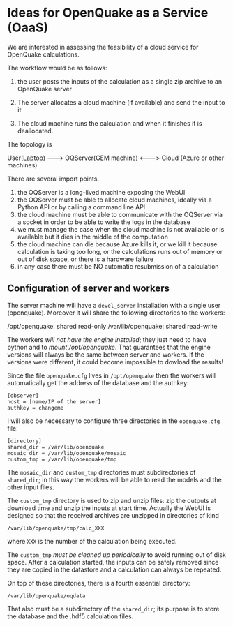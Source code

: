 Ideas for OpenQuake as a Service (OaaS)
=======================================

We are interested in assessing the feasibility of a cloud service for
OpenQuake calculations.

The workflow would be as follows:

1. the user posts the inputs of the calculation as a single zip archive
to an OpenQuake server

2. The server allocates a cloud machine (if available) and send the input
to it

3. The cloud machine runs the calculation and when it finishes it is
deallocated.

The topology is

   User(Laptop) ---> OQServer(GEM machine) <---> Cloud (Azure or other machines)

There are several import points.

1. the OQServer is a long-lived machine exposing the WebUI
2. the OQServer must be able to allocate cloud machines, ideally via a
   Python API or by calling a command line API
3. the cloud machine must be able to communicate with the OQServer via a
   socket in order to be able to write the logs in the database
4. we must manage the case when the cloud machine is not available or
   is available but it dies in the middle of the computation
5. the cloud machine can die because Azure kills it, or we kill it
   because calculation is taking too long, or the calculations runs out
   of memory or out of disk space, or there is a hardware failure
6. in any case there must be NO automatic resubmission of a calculation

Configuration of server and workers
-----------------------------------

The server machine will have a `devel_server` installation with a single
user (openquake). Moreover it will share the following directories to
the workers:

/opt/openquake: shared read-only
/var/lib/openquake: shared read-write

The workers *will not have the engine installed*; they just need to have
python and to *mount /opt/openquake*. That guarantees that the engine
versions will always be the same between server and workers.  If the
versions were different, it could become impossible to dowload the
results!

Since the file `openquake.cfg` lives in `/opt/openquake` then the
workers will automatically get the address of the database and the
authkey:
```
[dbserver]
host = [name/IP of the server]
authkey = changeme
```
I will also be necessary to configure three directories in the
`openquake.cfg` file:
```
[directory]
shared_dir = /var/lib/openquake
mosaic_dir = /var/lib/openquake/mosaic
custom_tmp = /var/lib/openquake/tmp
```
The `mosaic_dir` and `custom_tmp` directories must subdirectories of
`shared_dir`; in this way the workers will be able to read the models
and the other input files.

The `custom_tmp` directory is used to zip and unzip files: zip the
outputs at download time and unzip the inputs at start time. Actually
the WebUI is designed so that the received archives are unzipped in
directories of kind
```
/var/lib/openquake/tmp/calc_XXX
```
where `XXX` is the number of the calculation being executed.

The `custom_tmp` *must be cleaned up periodically* to avoid running
out of disk space. After a calculation started, the inputs
can be safely removed since they are copied in the datastore
and a calculation can always be repeated.

On top of these directories, there is a fourth essential directory:
```
/var/lib/openquake/oqdata
```
That also must be a subdirectory of the `shared_dir`; its purpose is to
store the database and the .hdf5 calculation files.
